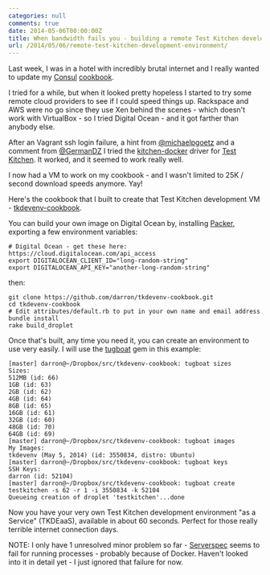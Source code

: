 ```yaml
---
categories: null
comments: true
date: 2014-05-06T00:00:00Z
title: When bandwidth fails you - building a remote Test Kitchen development environment.
url: /2014/05/06/remote-test-kitchen-development-environment/
---
```


Last week, I was in a hotel with incredibly brutal internet and I really wanted to update my [Consul](http://www.consul.io/) [cookbook](https://github.com/darron/consul-cookbook).

I tried for a while, but when it looked pretty hopeless I started to try some remote cloud providers to see if I could speed things up. Rackspace and AWS were no go since they use Xen behind the scenes - which doesn't work with VirtualBox - so I tried Digital Ocean - and it got farther than anybody else.

After an  Vagrant ssh login failure, a hint from [@michaelpgoetz](https://twitter.com/michaelpgoetz/status/462235915901890560) and a comment from [@GermanDZ](https://twitter.com/GermanDZ/status/462231296186789888) I tried the [kitchen-docker](https://github.com/portertech/kitchen-docker) driver for [Test Kitchen](http://kitchen.ci/). It worked, and it seemed to work really well.

I now had a VM to work on my cookbook - and I wasn't limited to 25K / second download speeds anymore. Yay!

Here's the cookbook that I built to create that Test Kitchen development VM - [tkdevenv-cookbook](https://github.com/darron/tkdevenv-cookbook).

You can build your own image on Digital Ocean by, installing [Packer](http://www.packer.io/), exporting a few environment variables:

```
# Digital Ocean - get these here: https://cloud.digitalocean.com/api_access
export DIGITALOCEAN_CLIENT_ID="long-random-string"
export DIGITALOCEAN_API_KEY="another-long-random-string"
```

then:

```
git clone https://github.com/darron/tkdevenv-cookbook.git
cd tkdevenv-cookbook
# Edit attributes/default.rb to put in your own name and email address
bundle install
rake build_droplet
```

Once that's built, any time you need it, you can create an environment to use very easily. I will use the [tugboat](https://github.com/pearkes/tugboat) gem in this example:

```
[master] darron@~/Dropbox/src/tkdevenv-cookbook: tugboat sizes
Sizes:
512MB (id: 66)
1GB (id: 63)
2GB (id: 62)
4GB (id: 64)
8GB (id: 65)
16GB (id: 61)
32GB (id: 60)
48GB (id: 70)
64GB (id: 69)
[master] darron@~/Dropbox/src/tkdevenv-cookbook: tugboat images
My Images:
tkdevenv (May 5, 2014) (id: 3550834, distro: Ubuntu)
[master] darron@~/Dropbox/src/tkdevenv-cookbook: tugboat keys
SSH Keys:
darron (id: 52104)
[master] darron@~/Dropbox/src/tkdevenv-cookbook: tugboat create testkitchen -s 62 -r 1 -i 3550834 -k 52104
Queueing creation of droplet 'testkitchen'...done
```

Now you have your very own Test Kitchen development environment "as a Service" \(TKDEaaS\), available in about 60 seconds. Perfect for those really terrible internet connection days.

NOTE: I only have 1 unresolved minor problem so far - [Serverspec](http://serverspec.org/) seems to fail for running processes - probably because of Docker. Haven't looked into it in detail yet - I just ignored that failure for now.
